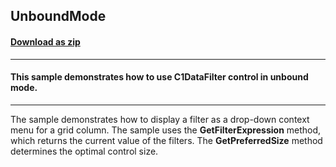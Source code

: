## UnboundMode
#### [Download as zip](https://grapecity.github.io/DownGit/#/home?url=https://github.com/GrapeCity/ComponentOne-WinForms-Samples/tree/master/NetFramework\DataFilter\VB\UnboundMode)
____
#### This sample demonstrates how to use C1DataFilter control in unbound mode.
____
The sample demonstrates how to display a filter as a drop-down context menu for a grid column.
The sample uses the **GetFilterExpression** method, which returns the current value of the filters.
The **GetPreferredSize** method determines the optimal control size.
